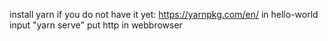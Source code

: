install yarn if you do not have it yet: https://yarnpkg.com/en/                                                                           in hello-world input "yarn serve"                                                                                                        put http in webbrowser
